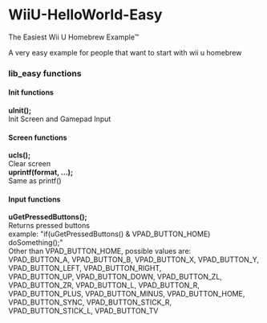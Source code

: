 # WiiU-HelloWorld-Easy  
The Easiest Wii U Homebrew Example™  
  
A very easy example for people that want to start with wii u homebrew  
  
### lib_easy functions  
#### Init functions  
__uInit();__  
Init Screen and Gamepad Input  
#### Screen functions  
__ucls();__  
Clear screen  
__uprintf(format, ...);__  
Same as printf()  
#### Input functions  
__uGetPressedButtons();__  
Returns pressed buttons  
example: "if(uGetPressedButtons() & VPAD_BUTTON_HOME) doSomething();"  
Other than VPAD_BUTTON_HOME, possible values are:  
VPAD_BUTTON_A, VPAD_BUTTON_B, VPAD_BUTTON_X, VPAD_BUTTON_Y, VPAD_BUTTON_LEFT, VPAD_BUTTON_RIGHT,  
VPAD_BUTTON_UP, VPAD_BUTTON_DOWN, VPAD_BUTTON_ZL, VPAD_BUTTON_ZR, VPAD_BUTTON_L, VPAD_BUTTON_R,  
VPAD_BUTTON_PLUS, VPAD_BUTTON_MINUS, VPAD_BUTTON_HOME, VPAD_BUTTON_SYNC, VPAD_BUTTON_STICK_R,  
VPAD_BUTTON_STICK_L, VPAD_BUTTON_TV  
